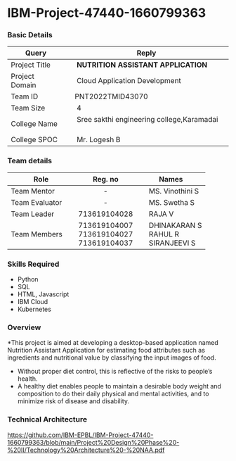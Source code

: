 # IBM-Project-47440-1660799363

<h3>Basic Details</h3>

| Query | Reply |
| --- | --- |
| Project Title | &emsp; <b>NUTRITION ASSISTANT APPLICATION</b> &emsp; |
| Project Domain | &emsp; Cloud Application Development &emsp; |
| Team ID | &emsp;PNT2022TMID43070&emsp; |
| Team Size | &emsp; 4 &emsp; |
| College Name | &emsp; Sree sakthi engineering college,Karamadai &emsp; |
| College SPOC | &emsp; Mr. Logesh B |

<h3>Team details</h3>

| Role | Reg. no | Names |
| --- | :---: | --- |
| Team Mentor | - | &emsp; MS. Vinothini S |
| Team Evaluator | - | &emsp;  MS. Swetha S|
| Team Leader | 713619104028 | &emsp; RAJA V &emsp; &emsp; |
| Team Members &emsp; | 713619104007 <br/> 713619104027 <br/> 713619104037 <br/> | &emsp; DHINAKARAN S <br/> &emsp; RAHUL R <br/>&emsp; SIRANJEEVI S <br/>  |

<h3>Skills Required</h3>

* Python
* SQL
* HTML, Javascript
* IBM Cloud
* Kubernetes


<h3>Overview</h3>

*This project is aimed at developing a desktop-based application named Nutrition Assistant Application for estimating food attributes such as ingredients and nutritional value by classifying the input images of food.
* Without proper diet control, this is reflective of the risks to people’s health.
* A healthy diet enables people to maintain a desirable body weight and composition to do their daily physical and mental activities, and to minimize risk of disease and disability.
      

<h3> Technical Architecture </h3>

https://github.com/IBM-EPBL/IBM-Project-47440-1660799363/blob/main/Project%20Design%20Phase%20-%20II/Technology%20Architecture%20-%20NAA.pdf





